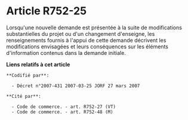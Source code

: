 # Article R752-25

Lorsqu'une nouvelle demande est présentée à la suite de modifications substantielles du projet ou d'un changement d'enseigne,
les renseignements fournis à l'appui de cette demande décrivent les modifications envisagées et leurs conséquences sur les
éléments d'information contenus dans la demande initiale.

**Liens relatifs à cet article**

	**Codifié par**:

	  - Décret n°2007-431 2007-03-25 JORF 27 mars 2007

	**Cité par**:

	  - Code de commerce. - art. R752-27 (VT)
	  - Code de commerce. - art. R752-48 (M)
